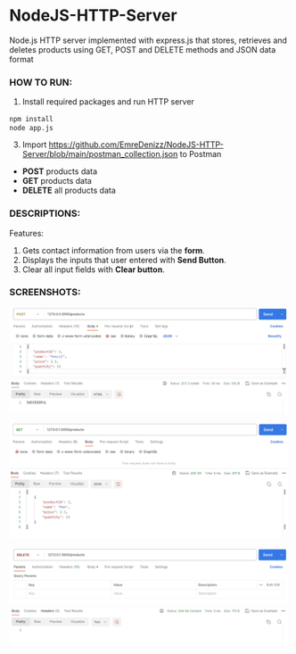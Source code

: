 # NodeJS-HTTP-Server
 Node.js HTTP server implemented with express.js that stores, retrieves and deletes products using GET, POST and DELETE methods and JSON data format

 ### HOW TO RUN:
1. Install required packages and run HTTP server
```console
npm install
node app.js
```

3. Import https://github.com/EmreDenizz/NodeJS-HTTP-Server/blob/main/postman_collection.json to Postman
- **POST** products data
- **GET** products data
- **DELETE** all products data

### DESCRIPTIONS:
Features:
1. Gets contact information from users via the **form**.
2. Displays the inputs that user entered with **Send Button**.
3. Clear all input fields with **Clear button**.

### SCREENSHOTS:
<kbd><img src="screenshots/SS_1.png" width="500"/></kbd>

<kbd><img src="screenshots/SS_2.png" width="500"/></kbd>

<kbd><img src="screenshots/SS_3.png" width="500"/></kbd>
